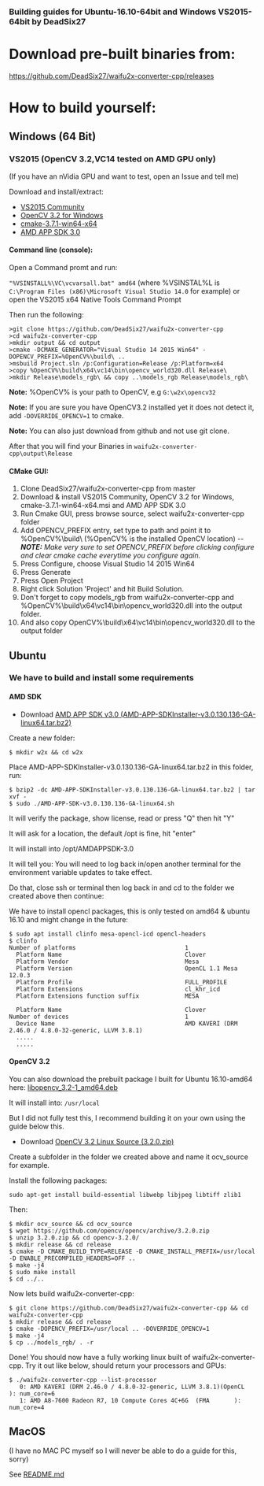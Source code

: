 ### Building guides for Ubuntu-16.10-64bit and Windows VS2015-64bit by DeadSix27

# Download pre-built binaries from:

https://github.com/DeadSix27/waifu2x-converter-cpp/releases

# How to build yourself:

## Windows (64 Bit)

### VS2015 (OpenCV 3.2,VC14 tested on AMD GPU only)

(If you have an nVidia GPU and want to test, open an Issue and tell me)

Download and install/extract: 
* [VS2015 Community](https://www.visualstudio.com/downloads/)
* [OpenCV 3.2 for Windows](http://opencv.org/downloads.html)
* [cmake-3.7.1-win64-x64](https://cmake.org/download/)
* [AMD APP SDK 3.0](http://developer.amd.com/tools-and-sdks/opencl-zone/amd-accelerated-parallel-processing-app-sdk/)

#### Command line (console):

Open a Command promt and run:

`"%VSINSTALL%\VC\vcvarsall.bat" amd64` (where %VSINSTAL%L is `C:\Program Files (x86)\Microsoft Visual Studio 14.0` for example) or open the VS2015 x64 Native Tools Command Prompt

Then run the following:

```
>git clone https://github.com/DeadSix27/waifu2x-converter-cpp
>cd waifu2x-converter-cpp
>mkdir output && cd output
>cmake -DCMAKE_GENERATOR="Visual Studio 14 2015 Win64" -DOPENCV_PREFIX=%OpenCV%\build\ ..
>msbuild Project.sln /p:Configuration=Release /p:Platform=x64
>copy %OpenCV%\build\x64\vc14\bin\opencv_world320.dll Release\
>mkdir Release\models_rgb\ && copy ..\models_rgb Release\models_rgb\
```
**Note:** %OpenCV% is your path to OpenCV, e.g `G:\w2x\opencv32`

**Note:** If you are sure you have OpenCV3.2 installed yet it does not detect it, add `-DOVERRIDE_OPENCV=1` to cmake.

**Note:** You can also just download from github and not use git clone.

After that you will find your Binaries in `waifu2x-converter-cpp\output\Release`

#### CMake GUI:

1. Clone DeadSix27/waifu2x-converter-cpp from master
2. Download & install VS2015 Community, OpenCV 3.2 for Windows, cmake-3.7.1-win64-x64.msi and AMD APP SDK 3.0
3. Run Cmake GUI, press browse source, select waifu2x-converter-cpp folder
4. Add OPENCV_PREFIX entry, set type to path and point it to %OpenCV%\build\ (%OpenCV% is the installed OpenCV location) -- ***NOTE:** Make very sure to set OPENCV_PREFIX before clicking configure and clear cmake cache everytime you configure again.*
5. Press Configure, choose Visual Studio 14 2015 Win64
6. Press Generate
7. Press Open Project
8. Right click Solution 'Project' and hit Build Solution.
9. Don't forget to copy models_rgb from waifu2x-converter-cpp and %OpenCV%\build\x64\vc14\bin\opencv_world320.dll into the output folder.
10. And also copy OpenCV%\build\x64\vc14\bin\opencv_world320.dll to the output folder

## Ubuntu

### We have to build and install some requirements

#### AMD SDK

* Download [AMD APP SDK v3.0 (AMD-APP-SDKInstaller-v3.0.130.136-GA-linux64.tar.bz2)](http://developer.amd.com/tools-and-sdks/opencl-zone/amd-accelerated-parallel-processing-app-sdk/)

Create a new folder:
```
$ mkdir w2x && cd w2x
```

Place AMD-APP-SDKInstaller-v3.0.130.136-GA-linux64.tar.bz2 in this folder, run:

```
$ bzip2 -dc AMD-APP-SDKInstaller-v3.0.130.136-GA-linux64.tar.bz2 | tar xvf -
$ sudo ./AMD-APP-SDK-v3.0.130.136-GA-linux64.sh
```
It will verify the package, show license, read or press "Q" then hit "Y"

It will ask for a location, the default /opt is fine, hit "enter"

It will install into /opt/AMDAPPSDK-3.0

It will tell you: You will need to log back in/open another terminal for the environment variable updates to take effect.

Do that, close ssh or terminal then log back in and cd to the folder we created above then continue:


We have to install opencl packages, this is only tested on amd64 & ubuntu 16.10 and might change in the future:

```
$ sudo apt install clinfo mesa-opencl-icd opencl-headers
$ clinfo
Number of platforms                               1
  Platform Name                                   Clover
  Platform Vendor                                 Mesa
  Platform Version                                OpenCL 1.1 Mesa 12.0.3
  Platform Profile                                FULL_PROFILE
  Platform Extensions                             cl_khr_icd
  Platform Extensions function suffix             MESA

  Platform Name                                   Clover
Number of devices                                 1
  Device Name                                     AMD KAVERI (DRM 2.46.0 / 4.8.0-32-generic, LLVM 3.8.1)
  .....
  .....
```

#### OpenCV 3.2


You can also download the prebuilt package I built for Ubuntu 16.10-amd64 here: [libopencv_3.2-1_amd64.deb]()

It will install into: `/usr/local`

But I did not fully test this, I recommend building it on your own using the guide below this.

* Download [OpenCV 3.2 Linux Source (3.2.0.zip)](http://opencv.org/downloads.html)

Create a subfolder in the folder we created above and name it ocv_source for example.

Install the following packages:

```
sudo apt-get install build-essential libwebp libjpeg libtiff zlib1
```

Then:

```
$ mkdir ocv_source && cd ocv_source
$ wget https://github.com/opencv/opencv/archive/3.2.0.zip
$ unzip 3.2.0.zip && cd opencv-3.2.0/
$ mkdir release && cd release
$ cmake -D CMAKE_BUILD_TYPE=RELEASE -D CMAKE_INSTALL_PREFIX=/usr/local -D ENABLE_PRECOMPILED_HEADERS=OFF ..
$ make -j4
$ sudo make install
$ cd ../..
```

Now lets build waifu2x-converter-cpp:

```
$ git clone https://github.com/DeadSix27/waifu2x-converter-cpp && cd waifu2x-converter-cpp
$ mkdir release && cd release
$ cmake -DOPENCV_PREFIX=/usr/local .. -DOVERRIDE_OPENCV=1
$ make -j4
$ cp ../models_rgb/ . -r
```
Done!
You should now have a fully working linux built of waifu2x-converter-cpp.
Try it out like below, should return your processors and GPUs:

``` 
$ ./waifu2x-converter-cpp --list-processor
   0: AMD KAVERI (DRM 2.46.0 / 4.8.0-32-generic, LLVM 3.8.1)(OpenCL    ): num_core=6
   1: AMD A8-7600 Radeon R7, 10 Compute Cores 4C+6G  (FMA       ): num_core=4
```

## MacOS

(I have no MAC PC myself so I will never be able to do a guide for this, sorry)

See [README.md](README.md)

